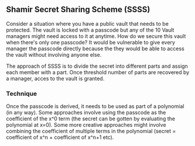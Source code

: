 ## Shamir Secret Sharing Scheme (SSSS)

Consider a situation where you have a public vault that needs to be protected. The vault is locked with a passcode but any of the 10 Vault managers might need access to it at anytime.
How do we secure this vault when there's only one passcode? It would be vulnerable to give every manager the passcode directly because the they would be able to access the vault without involving anyone else.

The approach of SSSS is to divide the secret into different parts and assign each member with a part. Once threshold number of parts are recovered by a manager, acces to the vault is granted.

### Technique

Once the passcode is derived, it needs to be used as part of a polynomial (in any way). Some approaches involve using the passcode as the coefficient of the x^0 term (the secret can be gotten by evaluating the polynomial at x=0). Some more creative approaches might involve combining the coefficient of multiple terms in the polynomial (secret = coefficient of x^n + coefficient of x^n+1 etc).  